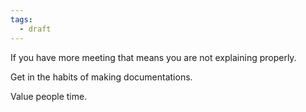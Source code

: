 ```yaml
---
tags:
  - draft
---
```


If you have more meeting that means you are not explaining properly.

Get in the habits of making documentations.

Value people time.